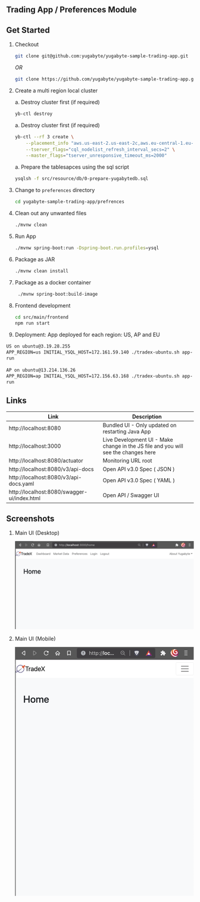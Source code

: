 ## Trading App / Preferences Module

## Get Started

1. Checkout

    ```bash
    git clone git@github.com:yugabyte/yugabyte-sample-trading-app.git
    ```

   *OR*

    ```bash
    git clone https://github.com/yugabyte/yugabyte-sample-trading-app.git
    ```

2. Create a multi region local cluster

    a. Destroy cluster first (if required)

    ```bash
    yb-ctl destroy
    ```

    a. Destroy cluster first (if required)

    ```bash
    yb-ctl --rf 3 create \
        --placement_info "aws.us-east-2.us-east-2c,aws.eu-central-1.eu-central-1c,aws.ap-southeast-1.ap-southeast-1c" \
        --tserver_flags="cql_nodelist_refresh_interval_secs=2" \
        --master_flags="tserver_unresponsive_timeout_ms=2000"
    ```

    a. Prepare the tablesapces using the sql script

    ```bash
    ysqlsh -f src/resource/db/0-prepare-yugabytedb.sql
    ```

3. Change to `preferences` directory

    ```bash
    cd yugabyte-sample-trading-app/prefrences
    ```

4. Clean out any unwanted files
    ```bash
    ./mvnw clean
    ```
5. Run App

    ```bash
    ./mvnw spring-boot:run -Dspring-boot.run.profiles=ysql
    ```

6. Package as JAR

    ```bash
    ./mvnw clean install
    ```

7. Package as a docker container

   ```bash
    ./mvnw spring-boot:build-image
    ```

8. Frontend development

   ```bash
   cd src/main/frontend
   npm run start
   ```

9. Deployment: App deployed for each region: US, AP and EU
```
US on ubuntu@3.19.28.255
APP_REGION=us INITIAL_YSQL_HOST=172.161.59.140 ./tradex-ubuntu.sh app-run

AP on ubuntu@13.214.136.26
APP_REGION=ap INITIAL_YSQL_HOST=172.156.63.168 ./tradex-ubuntu.sh app-run
```
## Links

| Link                                        | Description                                                                        |
|---------------------------------------------|------------------------------------------------------------------------------------|
| http://localhost:8080                       | Bundled UI - Only updated on restarting Java App                                   |
| http://localhost:3000                       | Live Development UI - Make change in the JS file and you will see the changes here |
| http://localhost:8080/actuator              | Monitoring URL root                                                                |
| http://localhost:8080/v3/api-docs           | Open API v3.0 Spec ( JSON )                                                        |
| http://localhost:8080/v3/api-docs.yaml      | Open API v3.0 Spec ( YAML )                                                        |
| http://localhost:8080/swagger-ui/index.html | Open API / Swagger UI                                                              |


## Screenshots

1. Main UI (Desktop)

    ![Main Desktop UI](docs/main-ui-desktop.png)

2. Main UI (Mobile)

    ![Main Mobile UI](docs/main-ui-mobile.png)
